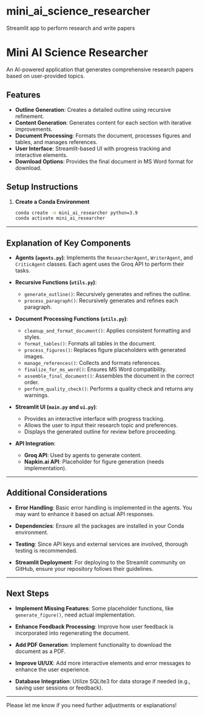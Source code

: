 # mini_ai_science_researcher
Streamlit app to perform research and write papers

# Mini AI Science Researcher

An AI-powered application that generates comprehensive research papers based on user-provided topics.

## Features

- **Outline Generation**: Creates a detailed outline using recursive refinement.
- **Content Generation**: Generates content for each section with iterative improvements.
- **Document Processing**: Formats the document, processes figures and tables, and manages references.
- **User Interface**: Streamlit-based UI with progress tracking and interactive elements.
- **Download Options**: Provides the final document in MS Word format for download.

## Setup Instructions

1. **Create a Conda Environment**

   ```bash
   conda create -n mini_ai_researcher python=3.9
   conda activate mini_ai_researcher

---

## Explanation of Key Components

- **Agents (`agents.py`)**: Implements the `ResearcherAgent`, `WriterAgent`, and `CriticAgent` classes. Each agent uses the Groq API to perform their tasks.

- **Recursive Functions (`utils.py`)**:
  - `generate_outline()`: Recursively generates and refines the outline.
  - `process_paragraph()`: Recursively generates and refines each paragraph.

- **Document Processing Functions (`utils.py`)**:
  - `cleanup_and_format_document()`: Applies consistent formatting and styles.
  - `format_tables()`: Formats all tables in the document.
  - `process_figures()`: Replaces figure placeholders with generated images.
  - `manage_references()`: Collects and formats references.
  - `finalize_for_ms_word()`: Ensures MS Word compatibility.
  - `assemble_final_document()`: Assembles the document in the correct order.
  - `perform_quality_check()`: Performs a quality check and returns any warnings.

- **Streamlit UI (`main.py` and `ui.py`)**:
  - Provides an interactive interface with progress tracking.
  - Allows the user to input their research topic and preferences.
  - Displays the generated outline for review before proceeding.

- **API Integration**:
  - **Groq API**: Used by agents to generate content.
  - **Napkin.ai API**: Placeholder for figure generation (needs implementation).

---

## Additional Considerations

- **Error Handling**: Basic error handling is implemented in the agents. You may want to enhance it based on actual API responses.

- **Dependencies**: Ensure all the packages are installed in your Conda environment.

- **Testing**: Since API keys and external services are involved, thorough testing is recommended.

- **Streamlit Deployment**: For deploying to the Streamlit community on GitHub, ensure your repository follows their guidelines.

---

## Next Steps

- **Implement Missing Features**: Some placeholder functions, like `generate_figure()`, need actual implementation.

- **Enhance Feedback Processing**: Improve how user feedback is incorporated into regenerating the document.

- **Add PDF Generation**: Implement functionality to download the document as a PDF.

- **Improve UI/UX**: Add more interactive elements and error messages to enhance the user experience.

- **Database Integration**: Utilize SQLite3 for data storage if needed (e.g., saving user sessions or feedback).

---

Please let me know if you need further adjustments or explanations!
